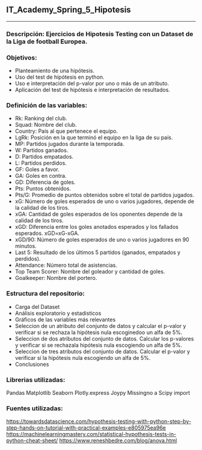 ## IT_Academy_Spring_5_Hipotesis
_______________________________
### Descripción: Ejercicios de Hipotesis Testing con un Dataset de la Liga de football Europea.

### Objetivos:
* Planteamiento de una hipótesis.
* Uso del test de hipótesis en python.
* Uso e interpretación del p-valor por uno o más de un atributo.
* Aplicación del test de hipótesis e interpretación de resultados.

### Definición de las variables:
* Rk: Ranking del club.
* Squad: Nombre del club.
* Country: País al que pertenece el equipo.
* LgRk: Posición en la que terminó el equipo en la liga de su país.
* MP: Partidos jugados durante la temporada.
* W: Partidos ganados.
* D: Partidos empatados.
* L: Partidos perdidos.
* GF: Goles a favor.
* GA: Goles en contra.
* GD: Diferencia de goles.
* Pts: Puntos obtenidos.
* Pts/G: Promedio de puntos obtenidos sobre el total de partidos jugados.
* xG: Número de goles esperados de uno o varios jugadores, depende de la calidad de los tiros.
* xGA: Cantidad de goles esperados de los oponentes depende de la calidad de los tiros.
* xGD: Diferencia entre los goles anotados esperados y los fallados esperados. xGD=xG-xGA.
* xGD/90: Número de goles esperados de uno o varios jugadores en 90 minutos.
* Last 5: Resultado de los últimos 5 partidos (ganados, empatados y perdidos).
* Attendance: Número total de asistencias.
* Top Team Scorer: Nombre del goleador y cantidad de goles.
* Goalkeeper: Nombre del portero.

### Estructura del repositorio:
* Carga del Dataset
* Análisis exploratorio y estadisticos
* Gráficos de las variables más relevantes
* Seleccion de un atributo del conjunto de datos y calcular el p-valor y verificar si se rechaza la hipótesis nula escoginedoo un alfa de 5%.
* Seleccion de dos atributos del conjunto de datos. Calcular los p-valores y verificar si se rechazala hipótesis nula escogiendo un alfa de 5%.
* Seleccion de tres atributos del conjunto de datos. Calcular el p-valor y verificar si la hipótesis nula escogiendo un alfa de 5%.
* Conclusiones

### Librerias utilizadas:
Pandas 
Matplotlib
Seaborn
Plotly.express
Joypy
Missingno a
Scipy import 

### Fuentes utilizadas:
https://towardsdatascience.com/hypothesis-testing-with-python-step-by-step-hands-on-tutorial-with-practical-examples-e805975ea96e
https://machinelearningmastery.com/statistical-hypothesis-tests-in-python-cheat-sheet/
https://www.reneshbedre.com/blog/anova.html
